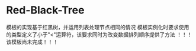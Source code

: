 # Red-Black-Tree
模板的实现基于红黑树，并运用列表处理节点相同的情况
模板实例化时要求使用的类型定义了小于"<"运算符，该要求同时为改变数据排列顺序提供了方法
！！！该模板尚未完成！！！
